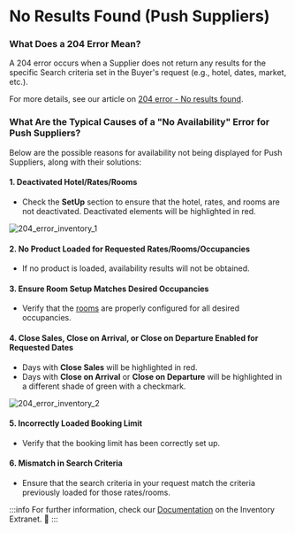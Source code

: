 ﻿---
sidebar_position: 2
---

# No Results Found (Push Suppliers)

### What Does a 204 Error Mean? 
A 204 error occurs when a Supplier does not return any results for the specific Search criteria set in the Buyer's request (e.g., hotel, dates, market, etc.).

For more details, see our article on [204 error - No results found](/kb/connectivity-products/for-buyers/errors-and-warnings/error-no-results-found).

### What Are the Typical Causes of a "No Availability" Error for Push Suppliers? 
Below are the possible reasons for availability not being displayed for Push Suppliers, along with their solutions:

#### 1. **Deactivated Hotel/Rates/Rooms**
   - Check the **SetUp** section to ensure that the hotel, rates, and rooms are not deactivated. Deactivated elements will be highlighted in red.
   
   ![204_error_inventory_1](https://storage.travelgate.com/kbase/204_error_inventory_1.jpg)

#### 2. **No Product Loaded for Requested Rates/Rooms/Occupancies**
   - If no product is loaded, availability results will not be obtained.

#### 3. **Ensure Room Setup Matches Desired Occupancies**
   - Verify that the [rooms](/docs/apps/inventory/extranet/set-up/setup#room) are properly configured for all desired occupancies.

#### 4. **Close Sales, Close on Arrival, or Close on Departure Enabled for Requested Dates**
   - Days with **Close Sales** will be highlighted in red.
   - Days with **Close on Arrival** or **Close on Departure** will be highlighted in a different shade of green with a checkmark.

   ![204_error_inventory_2](https://storage.travelgate.com/kbase/204_error_inventory_2.jpg)

#### 5. **Incorrectly Loaded Booking Limit**
   - Verify that the booking limit has been correctly set up.

#### 6. **Mismatch in Search Criteria**
   - Ensure that the search criteria in your request match the criteria previously loaded for those rates/rooms.

:::info
For further information, check our [Documentation](/docs/apps/inventory/extranet/overview) on the Inventory Extranet. 🚀
:::
